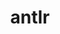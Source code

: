 ---
title: "antlr"
layout: cache
categories: [package, develop-2023-12-17]
meta: {"versions": ["2.7.7"], "compilers": ["cce@=15.0.1", "gcc@=10.3.0", "gcc@=11.4.0", "gcc@=9.4.0", "oneapi@=2023.2.0"], "oss": ["rhel8", "sle_hpc15", "ubuntu20.04"], "platforms": ["linux"], "targets": ["neoverse_v1", "ppc64le", "x86_64_v3", "x86_64_v4", "zen4"], "stacks": ["e4s", "e4s-cray-rhel", "e4s-cray-sles", "e4s-neoverse_v1", "e4s-oneapi", "e4s-power", "root"], "num_specs": 6, "num_specs_by_stack": {"e4s-cray-rhel": 1, "root": 6, "e4s-cray-sles": 1, "e4s-neoverse_v1": 1, "e4s-power": 1, "e4s": 1, "e4s-oneapi": 1}}
spec_details: [{"hash": "z7wrfzohx542p7v5wq2rfzmcissqjzzg", "compiler": "cce@=15.0.1", "versions": ["2.7.7"], "os": "rhel8", "platform": "linux", "target": "zen4", "variants": ["build_system=autotools", "+cxx", "~java", "patches=33897ad", "~pic", "~python"], "stacks": ["e4s-cray-rhel", "root"], "size": "-", "tarball": "https://binaries.spack.io/develop-2023-12-17/build_cache/linux-rhel8-zen4/cce-15.0.1/antlr-2.7.7/linux-rhel8-zen4-cce-15.0.1-antlr-2.7.7-z7wrfzohx542p7v5wq2rfzmcissqjzzg.spack"}, {"hash": "43bt3e72mbfpxzv6hjn5jo4sc6kqt3bm", "compiler": "gcc@=10.3.0", "versions": ["2.7.7"], "os": "sle_hpc15", "platform": "linux", "target": "x86_64_v4", "variants": ["build_system=autotools", "+cxx", "~java", "patches=33897ad", "~pic", "~python"], "stacks": ["root", "e4s-cray-sles"], "size": "-", "tarball": "https://binaries.spack.io/develop-2023-12-17/build_cache/linux-sle_hpc15-x86_64_v4/gcc-10.3.0/antlr-2.7.7/linux-sle_hpc15-x86_64_v4-gcc-10.3.0-antlr-2.7.7-43bt3e72mbfpxzv6hjn5jo4sc6kqt3bm.spack"}, {"hash": "syxkqlu6jvuv2566fvjr3sfdylxrkjft", "compiler": "gcc@=11.4.0", "versions": ["2.7.7"], "os": "ubuntu20.04", "platform": "linux", "target": "neoverse_v1", "variants": ["build_system=autotools", "+cxx", "~java", "patches=33897ad", "~pic", "~python"], "stacks": ["e4s-neoverse_v1", "root"], "size": "-", "tarball": "https://binaries.spack.io/develop-2023-12-17/build_cache/linux-ubuntu20.04-neoverse_v1/gcc-11.4.0/antlr-2.7.7/linux-ubuntu20.04-neoverse_v1-gcc-11.4.0-antlr-2.7.7-syxkqlu6jvuv2566fvjr3sfdylxrkjft.spack"}, {"hash": "3t7so2oam2zdmqdf7lxjskt2qehl3jvh", "compiler": "gcc@=9.4.0", "versions": ["2.7.7"], "os": "ubuntu20.04", "platform": "linux", "target": "ppc64le", "variants": ["build_system=autotools", "+cxx", "~java", "patches=33897ad", "~pic", "~python"], "stacks": ["e4s-power", "root"], "size": "-", "tarball": "https://binaries.spack.io/develop-2023-12-17/build_cache/linux-ubuntu20.04-ppc64le/gcc-9.4.0/antlr-2.7.7/linux-ubuntu20.04-ppc64le-gcc-9.4.0-antlr-2.7.7-3t7so2oam2zdmqdf7lxjskt2qehl3jvh.spack"}, {"hash": "blgzzqgotblodhpf66ziftxxsymenwo7", "compiler": "gcc@=11.4.0", "versions": ["2.7.7"], "os": "ubuntu20.04", "platform": "linux", "target": "x86_64_v3", "variants": ["build_system=autotools", "+cxx", "~java", "patches=33897ad", "~pic", "~python"], "stacks": ["root", "e4s"], "size": "-", "tarball": "https://binaries.spack.io/develop-2023-12-17/build_cache/linux-ubuntu20.04-x86_64_v3/gcc-11.4.0/antlr-2.7.7/linux-ubuntu20.04-x86_64_v3-gcc-11.4.0-antlr-2.7.7-blgzzqgotblodhpf66ziftxxsymenwo7.spack"}, {"hash": "jtynoimxlupk25scnqa7efgjx26yqotr", "compiler": "oneapi@=2023.2.0", "versions": ["2.7.7"], "os": "ubuntu20.04", "platform": "linux", "target": "x86_64_v3", "variants": ["build_system=autotools", "+cxx", "~java", "patches=33897ad", "~pic", "~python"], "stacks": ["root", "e4s-oneapi"], "size": "-", "tarball": "https://binaries.spack.io/develop-2023-12-17/build_cache/linux-ubuntu20.04-x86_64_v3/oneapi-2023.2.0/antlr-2.7.7/linux-ubuntu20.04-x86_64_v3-oneapi-2023.2.0-antlr-2.7.7-jtynoimxlupk25scnqa7efgjx26yqotr.spack"}]
---